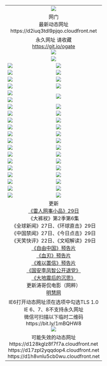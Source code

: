 ﻿<table>
  <tr></tr>
  <tr><td colspan=2 align=center><img src="https://d2iuq3tdl9pjqo.cloudfront.net/Up/oGate.jpg" /></td></tr>
  <tr><td colspan=2 align=center>网门<br>最新动态网址
<br>https://d2iuq3tdl9pjqo.cloudfront.net
    </td>
  </tr>
  <tr>
    <td colspan=2 align=center>永久网址 请收藏<br/><a href="https://git.io/ogate" target="_blank">https://git.io/ogate</a><br/><a href="https://d2iuq3tdl9pjqo.cloudfront.net/Up/0WMGDL2.png" target="_blank"><img src="https://d2iuq3tdl9pjqo.cloudfront.net/Up/0WMGD2.png"/></a></td>
    <!--td align=center>临时网址 微信用<br/><a href="https://bit.ly/1mBQHW8" target="_blank">https://bit.ly/1mBQHW8</a><br/><a href="https://d2iuq3tdl9pjqo.cloudfront.net/Up/0WMGDL3.png" target="_blank"><img src="https://d2iuq3tdl9pjqo.cloudfront.net/Up/0WMGD3.png"/></a></td-->
  </tr>
  <tr>
    <td colspan=2 align=center><a href="https://d2iuq3tdl9pjqo.cloudfront.net/ogUP.aspx?name=0oGate.apk" target="_blank"><img src="https://d2iuq3tdl9pjqo.cloudfront.net/Up/0WMAZ.jpg" /></a></td>
  </tr>
  <tr>
    <td><a href="https://d2iuq3tdl9pjqo.cloudfront.net/ogNice.aspx" target="_blank"><img src="https://d2iuq3tdl9pjqo.cloudfront.net/Up/0WCYY.jpg" /></a></td>
    <td><a href="https://d2iuq3tdl9pjqo.cloudfront.net/onCO.aspx?ob=600%E4%BA%8B%E7%89%A9&op=%E5%A2%9E%E5%88%A0%E6%94%B9&args=WH1~%23%E7%B1%BB%E5%9E%8B6%E6%96%B0%E9%97%BB%7c%23%E7%B1%BB%E5%9E%8B6%E8%AF%84%E8%AE%BA&mode=" target="_blank"><img src="https://d2iuq3tdl9pjqo.cloudfront.net/Up/0WZTT.jpg" /></a></td> 
  </tr>
  <tr>
    <td><a href="https://d2iuq3tdl9pjqo.cloudfront.net/ogDY.aspx" target="_blank"><img src="https://d2iuq3tdl9pjqo.cloudfront.net/Up/0FK.jpg" /></a></td>
    <td><a href="https://d2iuq3tdl9pjqo.cloudfront.net/ogST.aspx" target="_blank"><img src="https://d2iuq3tdl9pjqo.cloudfront.net/Up/0ST.jpg" /></a></td> 
  </tr>
  <tr>
    <!--td rowspan=2><a href="https://d2iuq3tdl9pjqo.cloudfront.net/ogUP.aspx?name=WJ.mp4&count=T:1,480P:1" target="_blank"><img src="https://d2iuq3tdl9pjqo.cloudfront.net/Up/WJ.jpg" /></a></td-->
    <td><a href="https://d2iuq3tdl9pjqo.cloudfront.net/ogUP.aspx?name=11DKC.mp4&count=T:2,2:6,1:16" target="_blank"><img src="https://d2iuq3tdl9pjqo.cloudfront.net/Up/11DKC.jpg" /></a></td> 
    <td><div><a href="https://d2iuq3tdl9pjqo.cloudfront.net/ogUP.aspx?name=LRWS.mp4&count=7B:8,6B:44,5A:10,5B:35,4A:14,4B:19,3A:10,3B:26,2A:16,2B:21,1A:23,1B:29&current=7B:8" target="_blank"><img src="https://d2iuq3tdl9pjqo.cloudfront.net/Up/LRWS.jpg" /></a></td>
   </tr>
  <tr>
    <td><a href="https://d2iuq3tdl9pjqo.cloudfront.net/ogUP.aspx?name=LRSH.mp4&count=W:13,2:10" target="_blank"><img src="https://d2iuq3tdl9pjqo.cloudfront.net/Up/LRSH.jpg" /></a></td>
    <td><a href="https://d2iuq3tdl9pjqo.cloudfront.net/ogUP.aspx?name=BYWXY.mp4" target="_blank"><img src="https://d2iuq3tdl9pjqo.cloudfront.net/Up/BYWXY.jpg" /></a></td>
  </tr>
  <tr>
    <td><a href="https://d2iuq3tdl9pjqo.cloudfront.net/ogUP.aspx?name=JQR.mp4&count=2" target="_blank"><img src="https://d2iuq3tdl9pjqo.cloudfront.net/Up/JQR.jpg" /></a></td>   
    <td rowspan=2><a href="https://d2iuq3tdl9pjqo.cloudfront.net/ogUP.aspx?name=JP.mp4&count=9" target="_blank"><img src="https://d2iuq3tdl9pjqo.cloudfront.net/Up/JP.jpg" /></td>
  </tr>
  <tr>
    <td><a href="https://d2iuq3tdl9pjqo.cloudfront.net/ogUP.aspx?name=WH.mp4" target="_blank"><img src="https://d2iuq3tdl9pjqo.cloudfront.net/Up/WH.jpg" /></a></td>
  </tr>
  <tr>
    <td><a href="https://d2iuq3tdl9pjqo.cloudfront.net/ogUP.aspx?name=SSZJ.mp4&count=SP:6,480P:8" target="_blank"><img src="https://d2iuq3tdl9pjqo.cloudfront.net/Up/SSZJ.jpg" /></a></td>
    <td><a href="https://d2iuq3tdl9pjqo.cloudfront.net/ogUP.aspx?name=ZY.mp4&count=2015:16" target="_blank"><img src="https://d2iuq3tdl9pjqo.cloudfront.net/Up/ZY.jpg" /></a</td>
  </tr>
  <tr>
    <td><a href="https://d2iuq3tdl9pjqo.cloudfront.net/ogUP.aspx?name=XTFY.mp4&count=B:2,A:24" target="_blank"><img src="https://d2iuq3tdl9pjqo.cloudfront.net/Up/XTFY.jpg" /></a></td>
    <td><a href="https://d2iuq3tdl9pjqo.cloudfront.net/ogUP.aspx?name=1XQK.mp4&count=13" target="_blank"><img src="https://d2iuq3tdl9pjqo.cloudfront.net/Up/1XQK.jpg" /></a</td>
  </tr>
  <tr>
    <td><a href="https://d2iuq3tdl9pjqo.cloudfront.net/ogUP.aspx?name=1LYF.mp4&count=2" target="_blank"><img src="https://d2iuq3tdl9pjqo.cloudfront.net/Up/1LYF0.jpg" /></a></td>
    <td><a href="https://d2iuq3tdl9pjqo.cloudfront.net/ogUP.aspx?name=1ZGC.mp4&count=6" target="_blank"><img src="https://d2iuq3tdl9pjqo.cloudfront.net/Up/1ZGC0.jpg" /></a></td>
  </tr>
  <tr>
    <td><a href="https://d2iuq3tdl9pjqo.cloudfront.net/ogUP.aspx?name=1ZKM.mp4&count=3&current=3" target="_blank"><img src="https://d2iuq3tdl9pjqo.cloudfront.net/Up/1ZKM0.jpg" /></a></td>  
    <td><a href="https://d2iuq3tdl9pjqo.cloudfront.net/ogUP.aspx?name=1WWY.mp4&count=6&current=6" target="_blank"><img src="https://d2iuq3tdl9pjqo.cloudfront.net/Up/1WWY0.jpg" /></a></td>
  </tr>
  <tr>
    <td><a href="https://d2iuq3tdl9pjqo.cloudfront.net/ogUP.aspx?name=10JGY.mp4&count=3" target="_blank"><img src="https://d2iuq3tdl9pjqo.cloudfront.net/Up/10JGY0.jpg" /></a></td>
    <td><a href="https://d2iuq3tdl9pjqo.cloudfront.net/ogUP.aspx?name=10CYS.mp4&count=2" target="_blank"><img src="https://d2iuq3tdl9pjqo.cloudfront.net/Up/10CYS0.jpg" /></a></td>
  </tr>
  <tr>
    <td><a href="https://d2iuq3tdl9pjqo.cloudfront.net/ogUP.aspx?name=4SQQ.mp4&count=201602:20,201601:21&current=201602:20" target="_blank"><img src="https://d2iuq3tdl9pjqo.cloudfront.net/Up/4SQQ0.jpg"/></a></td>
    <td><a href="https://d2iuq3tdl9pjqo.cloudfront.net/ogUP.aspx?name=4SHQ.mp4&count=201602:27,201601:28&current=201602:27" target="_blank"><img src="https://d2iuq3tdl9pjqo.cloudfront.net/Up/4SHQ0.jpg"/></a></td>
  </tr>
  <tr>
    <td><a href="https://d2iuq3tdl9pjqo.cloudfront.net/ogUP.aspx?name=4SZG.mp4&count=201602:20,201601:23&current=201602:20" target="_blank"><img src="https://d2iuq3tdl9pjqo.cloudfront.net/Up/4SZG0.jpg"/></a></td>
    <td><a href="https://d2iuq3tdl9pjqo.cloudfront.net/ogUP.aspx?name=4SDJ.mp4&count=201602A:24,201602B:7,201601A:48,201601B:6&current=201602A:24" target="_blank"><img src="https://d2iuq3tdl9pjqo.cloudfront.net/Up/4SDJ0.jpg"/></a></td>
  </tr>
  <tr>
    <td><a href="https://d2iuq3tdl9pjqo.cloudfront.net/ogUP.aspx?name=4CTX.mp4&count=201602:3,201601:4&current=201602:3" target="_blank"><img src="https://d2iuq3tdl9pjqo.cloudfront.net/Up/4CTX0.jpg"/></a></td>
    <td><a href="https://d2iuq3tdl9pjqo.cloudfront.net/ogUP.aspx?name=4CWZ.mp4&count=201602:4,201601:4&current=201602:4" target="_blank"><img src="https://d2iuq3tdl9pjqo.cloudfront.net/Up/4CWZ0.jpg"/></a></td>
  </tr>
  <tr>
    <td><a href="https://d2iuq3tdl9pjqo.cloudfront.net/onUP.aspx?name=https://dwsfx5awq5vcc.cloudfront.net/" target="_blank"><img src="https://d2iuq3tdl9pjqo.cloudfront.net/Up/0DTW.jpg"/></a></td>
    <td><a href="https://d2iuq3tdl9pjqo.cloudfront.net/onUP.aspx?name=https://d240ns8up8earz.cloudfront.net/acenter/" target="_blank"><img src="https://d2iuq3tdl9pjqo.cloudfront.net/Up/0TDW.jpg" /></a></td>
  </tr>
  <tr>
    <td><a href="https://d2iuq3tdl9pjqo.cloudfront.net/onUP.aspx?name=https://d4508d6vomz2p.cloudfront.net/gb/nsc413.htm" target="_blank"><img src="https://d2iuq3tdl9pjqo.cloudfront.net/Up/0DJY.jpg" /></a></td>
    <td><a href="https://d2iuq3tdl9pjqo.cloudfront.net/onUP.aspx?name=https://d3bxwq7vzudb5l.cloudfront.net/xtr/gb/prog204.html" target="_blank"><img src="https://d2iuq3tdl9pjqo.cloudfront.net/Up/0XTR.jpg" /></a></td>
  </tr>
  <tr>
    <td><a href="https://d2iuq3tdl9pjqo.cloudfront.net/onUP.aspx?name=https://d3aj00iefsmfgc.cloudfront.net/" target="_blank"><img src="https://d2iuq3tdl9pjqo.cloudfront.net/Up/0MHW.jpg" /></a></td>
    <td><a href="https://d2iuq3tdl9pjqo.cloudfront.net/onUP.aspx?name=https://d1lcj91uv80klr.cloudfront.net/" target="_blank"><img src="https://d2iuq3tdl9pjqo.cloudfront.net/Up/0ZJW.jpg" /></a></td>
  </tr>
  <tr>
    <td><a href="https://d2iuq3tdl9pjqo.cloudfront.net/ogUP.aspx?name=0FG.zip" target="_blank"><img src="https://d2iuq3tdl9pjqo.cloudfront.net/Up/0FG.jpg" /></a></td>
    <td><a href="https://d2iuq3tdl9pjqo.cloudfront.net/ogUP.aspx?name=0FGA.apk" target="_blank"><img src="https://d2iuq3tdl9pjqo.cloudfront.net/Up/0FGA.jpg" /></a></td>
  </tr>
  <tr>
    <td><a href="https://d2iuq3tdl9pjqo.cloudfront.net/ogUP.aspx?name=0U.zip" target="_blank"><img src="https://d2iuq3tdl9pjqo.cloudfront.net/Up/0U.jpg" /></a></td>
    <td><a href="https://d2iuq3tdl9pjqo.cloudfront.net/ogUP.aspx?name=0UA.apk" target="_blank"><img src="https://d2iuq3tdl9pjqo.cloudfront.net/Up/0UA.jpg" /></a></td>
  </tr>
  <tr>
    <td><a href="https://d2iuq3tdl9pjqo.cloudfront.net/ogUP.aspx?name=0iPPOTV.zip" target="_blank"><img src="https://d2iuq3tdl9pjqo.cloudfront.net/Up/0iPPOTV.jpg" /></a></td>
    <td><a href="https://d2iuq3tdl9pjqo.cloudfront.net/ogUP.aspx?name=0iNTD.apk" target="_blank"><img src="https://d2iuq3tdl9pjqo.cloudfront.net/Up/0iNTD.jpg" /></a></td>
  </tr>
  <tr>
    <td colspan=2 align=center>更新<br>
      <a href="https://d2iuq3tdl9pjqo.cloudfront.net/ogUP.aspx?name=1XQK.mp4&count=13" target="_blank">《雷人网事小品》29日</a><br>
      《大裤衩》第2季第6集<br>
      《全球新闻》27日、《环球直击》29日<br>
      《中国禁闻》27日、《今日点击》29日<br>
      《天笑快评》22日、《文昭解读》29日<br>
      <a href="https://d2iuq3tdl9pjqo.cloudfront.net/ogUP.aspx?name=11ZYZG0.mp4" target="_blank">《自由中国》预告片</a><br>
      <a href="https://d2iuq3tdl9pjqo.cloudfront.net/ogUP.aspx?name=11XR.mp4" target="_blank">《血刃》预告片</a><br>
      <a href="https://d2iuq3tdl9pjqo.cloudfront.net/ogUP.aspx?name=11NYZX.mp4&count=2" target="_blank">《难以置信》预告片</a><br>
      <a href="https://d2iuq3tdl9pjqo.cloudfront.net/ogUP.aspx?name=4LFZ.mp4" target="_blank">《国安李凤智公开退党》</a><br>
      <a href="https://d2iuq3tdl9pjqo.cloudfront.net/ogUP.aspx?name=4DDZHDCS.mp4" target="_blank">《大地震后的沉思》</a><br>
      更新涛哥侃电影（网粹）<br>
      <a href="https://d2iuq3tdl9pjqo.cloudfront.net/onUP.aspx?name=https://www.minghui.org/" target="_blank">明慧网</a></td>
    </td>
  </tr>
  <tr>
    <td colspan=2 align=center>IE6打开动态网址须在选项中勾选TLS 1.0<br/>IE 6、7、8不支持永久网址<br/>
      微信可扫描以下临时二维码<br/>https://bit.ly/1mBQHW8<br/><a href="https://d2iuq3tdl9pjqo.cloudfront.net/Up/0WMGDL3.png" target="_blank"><img src="https://d2iuq3tdl9pjqo.cloudfront.net/Up/0WMGD3.png"/></a><br>
  </tr>
  <tr>
    <td colspan=2 align=center>可能失效的动态网址
<br>https://d128kglz8f7f7a.cloudfront.net
<br>https://d17zpl2yqqdop4.cloudfront.net
<br>https://d1h8vnlu5cb0wu.cloudfront.net
    </td>
  </tr>
</table>
